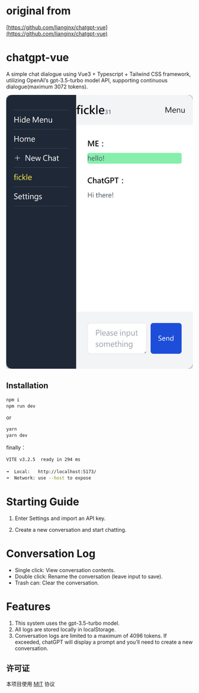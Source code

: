 # original from
[https://github.com/lianginx/chatgpt-vue](https://github.com/lianginx/chatgpt-vue)
# chatgpt-vue

A simple chat dialogue using Vue3 + Typescript + Tailwind CSS framework, utilizing OpenAI’s gpt-3.5-turbo model API, supporting continuous dialogue(maximum 3072 tokens).

![preview](img/preview.jpg)

## Installation

```bash
npm i
npm run dev
```

or

```bash
yarn
yarn dev
```

finally：

```bash
VITE v3.2.5  ready in 294 ms

➜  Local:   http://localhost:5173/
➜  Network: use --host to expose
```

# Starting Guide

1. Enter Settings and import an API key.

2. Create a new conversation and start chatting.

# Conversation Log

* Single click: View conversation contents.  
* Double click: Rename the conversation (leave input to save).  
* Trash can: Clear the conversation.
# Features

1. This system uses the gpt-3.5-turbo model.  
2. All logs are stored locally in localStorage.  
3. Conversation logs are limited to a maximum of 4096 tokens. If exceeded, chatGPT will display a prompt and you’ll need to create a new conversation.

## 许可证

本项目使用 [MIT](LICENSE) 协议
